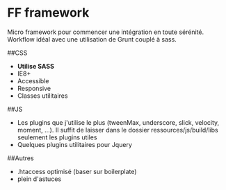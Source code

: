 # FF framework
Micro framework pour commencer une intégration en toute sérénité.
Workflow idéal avec une utilisation de Grunt couplé à sass.

##CSS
- **Utilise SASS**
- IE8+
- Accessible
- Responsive
- Classes utilitaires

##JS
- Les plugins que j'utilise le plus (tweenMax, underscore, slick, velocity, moment, ...). Il suffit de laisser dans le dossier ressources/js/build/libs seulement les plugins utiles
- Quelques plugins utilitaires pour Jquery

##Autres
- .htaccess optimisé (baser sur boilerplate)
- plein d'astuces
